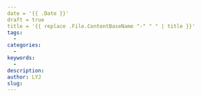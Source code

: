 ```yaml
---
date = '{{ .Date }}'
draft = true
title = '{{ replace .File.ContentBaseName "-" " " | title }}'
tags:
  - 
categories:
  - 
keywords:
  - 
description: 
author: LYJ
slug:
---
```

